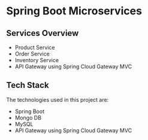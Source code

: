 # Spring Boot Microservices

## Services Overview
- Product Service
- Order Service
- Inventory Service
- API Gateway using Spring Cloud Gateway MVC

## Tech Stack
The technologies used in this project are:

- Spring Boot
- Mongo DB
- MySQL
- API Gateway using Spring Cloud Gateway MVC
